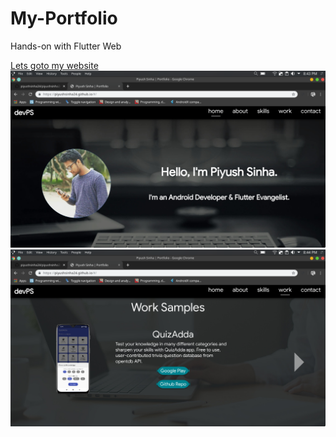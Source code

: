 # My-Portfolio
Hands-on with Flutter Web

[Lets goto my website](https://piyushsinha24.github.io/#/)
![](home.png)
![](work.png)

